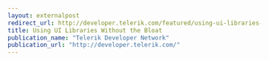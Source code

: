 ```yaml
---
layout: externalpost
redirect_url: http://developer.telerik.com/featured/using-ui-libraries-without-the-bloat/
title: Using UI Libraries Without the Bloat
publication_name: "Telerik Developer Network"
publication_url: "http://developer.telerik.com/"
---
```


<!-- http://html5weekly.com/issues/134 -->
